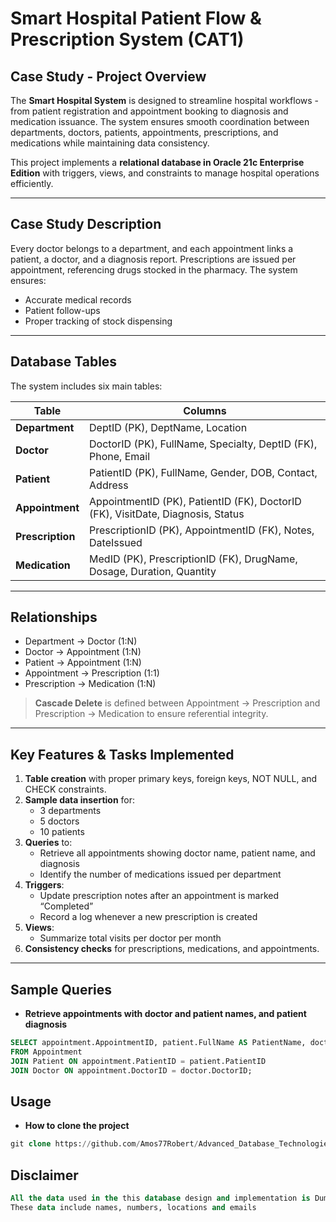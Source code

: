 # Smart Hospital Patient Flow & Prescription System (CAT1)

## Case Study - Project Overview
The **Smart Hospital System** is designed to streamline hospital workflows - from patient registration and appointment booking to diagnosis and medication issuance. The system ensures smooth coordination between departments, doctors, patients, appointments, prescriptions, and medications while maintaining data consistency.  

This project implements a **relational database in Oracle 21c Enterprise Edition** with triggers, views, and constraints to manage hospital operations efficiently.

---

## Case Study Description
Every doctor belongs to a department, and each appointment links a patient, a doctor, and a diagnosis report. Prescriptions are issued per appointment, referencing drugs stocked in the pharmacy. The system ensures:

- Accurate medical records  
- Patient follow-ups  
- Proper tracking of stock dispensing  

---

## Database Tables
The system includes six main tables:

| Table | Columns |
|-------|---------|
| **Department** | DeptID (PK), DeptName, Location |
| **Doctor** | DoctorID (PK), FullName, Specialty, DeptID (FK), Phone, Email |
| **Patient** | PatientID (PK), FullName, Gender, DOB, Contact, Address |
| **Appointment** | AppointmentID (PK), PatientID (FK), DoctorID (FK), VisitDate, Diagnosis, Status |
| **Prescription** | PrescriptionID (PK), AppointmentID (FK), Notes, DateIssued |
| **Medication** | MedID (PK), PrescriptionID (FK), DrugName, Dosage, Duration, Quantity |

---

## Relationships
- Department → Doctor (1:N)  
- Doctor → Appointment (1:N)  
- Patient → Appointment (1:N)  
- Appointment → Prescription (1:1)  
- Prescription → Medication (1:N)  

> **Cascade Delete** is defined between Appointment → Prescription and Prescription → Medication to ensure referential integrity.

---

## Key Features & Tasks Implemented
1. **Table creation** with proper primary keys, foreign keys, NOT NULL, and CHECK constraints.  
2. **Sample data insertion** for:  
   - 3 departments  
   - 5 doctors  
   - 10 patients  
3. **Queries** to:  
   - Retrieve all appointments showing doctor name, patient name, and diagnosis  
   - Identify the number of medications issued per department  
4. **Triggers**:  
   - Update prescription notes after an appointment is marked “Completed”  
   - Record a log whenever a new prescription is created  
5. **Views**:  
   - Summarize total visits per doctor per month  
6. **Consistency checks** for prescriptions, medications, and appointments.  

---

## Sample Queries
- **Retrieve appointments with doctor and patient names, and patient diagnosis**
```sql
SELECT appointment.AppointmentID, patient.FullName AS PatientName, doctor.FullName AS DoctorName, appointment.Diagnosis
FROM Appointment
JOIN Patient ON appointment.PatientID = patient.PatientID
JOIN Doctor ON appointment.DoctorID = doctor.DoctorID;

```  
## Usage  
- **How to clone the project**  
```sql  
git clone https://github.com/Amos77Robert/Advanced_Database_Technologies.git

```
## Disclaimer  
```sql
All the data used in the this database design and implementation is Dummy Data used to faciliate validation of the implementation hence it is not real nor was collected from any hospital  
These data include names, numbers, locations and emails
